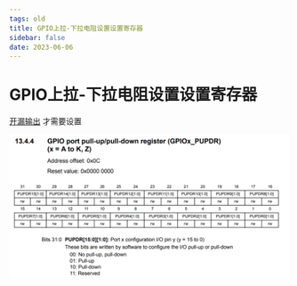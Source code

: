 ```yaml
---
tags: old
title: GPIO上拉-下拉电阻设置设置寄存器
sidebar: false
date: 2023-06-06
---
```

# GPIO上拉-下拉电阻设置设置寄存器

[开漏输出](开漏输出.md) 才需要设置

![](assets/20230606140002717.png)